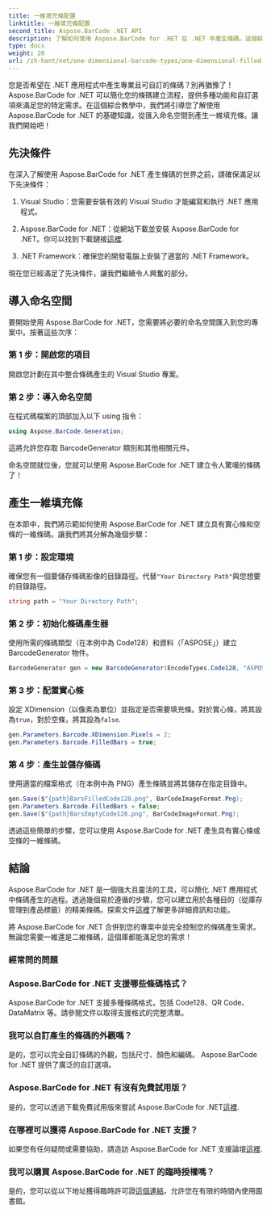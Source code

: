 ```yaml
---
title: 一維填充條配置
linktitle: 一維填充條配置
second_title: Aspose.BarCode .NET API
description: 了解如何使用 Aspose.BarCode for .NET 在 .NET 中產生條碼。這個綜合教程涵蓋了從導入命名空間到創建一維條碼的所有內容。
type: docs
weight: 20
url: /zh-hant/net/one-dimensional-barcode-types/one-dimensional-filled-bars-configuration/
---
```


您是否希望在 .NET 應用程式中產生專業且可自訂的條碼？別再猶豫了！ Aspose.BarCode for .NET 可以簡化您的條碼建立流程，提供多種功能和自訂選項來滿足您的特定需求。在這個綜合教學中，我們將引導您了解使用 Aspose.BarCode for .NET 的基礎知識，從匯入命名空間到產生一維填充條。讓我們開始吧！

## 先決條件

在深入了解使用 Aspose.BarCode for .NET 產生條碼的世界之前，請確保滿足以下先決條件：

1. Visual Studio：您需要安裝有效的 Visual Studio 才能編寫和執行 .NET 應用程式。

2.  Aspose.BarCode for .NET：從網站下載並安裝 Aspose.BarCode for .NET。你可以找到下載鏈接[這裡](https://releases.aspose.com/barcode/net/).

3. .NET Framework：確保您的開發電腦上安裝了適當的 .NET Framework。

現在您已經滿足了先決條件，讓我們繼續令人興奮的部分。

## 導入命名空間

要開始使用 Aspose.BarCode for .NET，您需要將必要的命名空間匯入到您的專案中。按著這些次序：

### 第 1 步：開啟您的項目
   開啟您計劃在其中整合條碼產生的 Visual Studio 專案。

### 第 2 步：導入命名空間
   在程式碼檔案的頂部加入以下 using 指令：

   ```csharp
   using Aspose.BarCode.Generation;
   ```

   這將允許您存取 BarcodeGenerator 類別和其他相關元件。

命名空間就位後，您就可以使用 Aspose.BarCode for .NET 建立令人驚嘆的條碼了！

## 產生一維填充條

在本節中，我們將示範如何使用 Aspose.BarCode for .NET 建立具有實心條和空條的一維條碼。讓我們將其分解為幾個步驟：

### 第 1 步：設定環境
   確保您有一個要儲存條碼影像的目錄路徑。代替`"Your Directory Path"`與您想要的目錄路徑。

   ```csharp
   string path = "Your Directory Path";
   ```

### 第 2 步：初始化條碼產生器
   使用所需的條碼類型（在本例中為 Code128）和資料（「ASPOSE」）建立 BarcodeGenerator 物件。

   ```csharp
   BarcodeGenerator gen = new BarcodeGenerator(EncodeTypes.Code128, "ASPOSE");
   ```

### 第 3 步：配置實心條
   設定 XDimension（以像素為單位）並指定是否需要填充條。對於實心條，將其設為`true`，對於空條，將其設為`false`.

   ```csharp
   gen.Parameters.Barcode.XDimension.Pixels = 2;
   gen.Parameters.Barcode.FilledBars = true;
   ```

### 第 4 步：產生並儲存條碼
   使用適當的檔案格式（在本例中為 PNG）產生條碼並將其儲存在指定目錄中。

   ```csharp
   gen.Save($"{path}BarsFilledCode128.png", BarCodeImageFormat.Png);
   gen.Parameters.Barcode.FilledBars = false;
   gen.Save($"{path}BarsEmptyCode128.png", BarCodeImageFormat.Png);
   ```

透過這些簡單的步驟，您可以使用 Aspose.BarCode for .NET 產生具有實心條或空條的一維條碼。

## 結論

Aspose.BarCode for .NET 是一個強大且靈活的工具，可以簡化 .NET 應用程式中條碼產生的過程。透過幾個易於遵循的步驟，您可以建立用於各種目的（從庫存管理到產品標籤）的精美條碼。探索文件[這裡](https://reference.aspose.com/barcode/net/)了解更多詳細資訊和功能。

將 Aspose.BarCode for .NET 合併到您的專案中並完全控制您的條碼產生需求。無論您需要一維還是二維條碼，這個庫都能滿足您的需求！

### 經常問的問題

### Aspose.BarCode for .NET 支援哪些條碼格式？
Aspose.BarCode for .NET 支援多種條碼格式，包括 Code128、QR Code、DataMatrix 等。請參閱文件以取得支援格式的完整清單。

### 我可以自訂產生的條碼的外觀嗎？
是的，您可以完全自訂條碼的外觀，包括尺寸、顏色和編碼。 Aspose.BarCode for .NET 提供了廣泛的自訂選項。

### Aspose.BarCode for .NET 有沒有免費試用版？
是的，您可以透過下載免費試用版來嘗試 Aspose.BarCode for .NET[這裡](https://releases.aspose.com/).

### 在哪裡可以獲得 Aspose.BarCode for .NET 支援？
如果您有任何疑問或需要協助，請造訪 Aspose.BarCode for .NET 支援論壇[這裡](https://forum.aspose.com/c/barcode/13).

### 我可以購買 Aspose.BarCode for .NET 的臨時授權嗎？
是的，您可以從以下地址獲得臨時許可證[這個連結](https://purchase.aspose.com/temporary-license/)，允許您在有限的時間內使用圖書館。